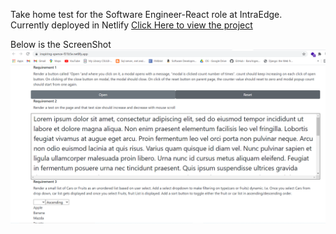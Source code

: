 Take home test for the Software Engineer-React role at IntraEdge.  
Currently deployed in Netlify [Click Here to view the project](https://inspiring-spence-f31b5e.netlify.app/)

Below is the ScreenShot
![ScreenShot](Screen.PNG?raw=true)
